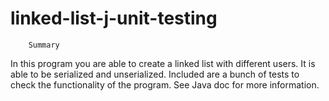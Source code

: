 # linked-list-j-unit-testing
		Summary
In this program you are able to create a linked list with different users.  It is able
to be serialized and unserialized.  Included are a bunch of tests to check the 
functionality of the program.  See Java doc for more information.
